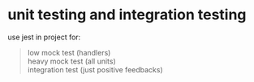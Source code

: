 unit testing and integration testing
================
use jest in project for: 
> low mock test (handlers) <br/>
> heavy mock test (all units)<br/>
> integration test (just positive feedbacks)